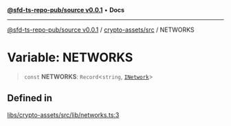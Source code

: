 [**@sfd-ts-repo-pub/source v0.0.1**](../../../README.md) • **Docs**

***

[@sfd-ts-repo-pub/source v0.0.1](../../../modules.md) / [crypto-assets/src](../README.md) / NETWORKS

# Variable: NETWORKS

> `const` **NETWORKS**: `Record`\<`string`, [`INetwork`](../interfaces/INetwork.md)\>

## Defined in

[libs/crypto-assets/src/lib/networks.ts:3](https://github.com/Steadfast-Digital/sfd-ts-repo-pub/blob/fc79dbd051d9d700fc06cf580f06693f6be34283/libs/crypto-assets/src/lib/networks.ts#L3)
